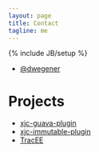 ```yaml
---
layout: page
title: Contact
tagline: me
---
```

{% include JB/setup %}

* [@dwegener](https://twitter.com/dwegener)

# Projects

* [xjc-guava-plugin](https://github.com/danielwegener/xjc-guava-plugin)
* [xjc-immutable-plugin](https://github.com/danielwegener/xjc-immutable-plugin)
* [TracEE](https://github.com/holisticon/tracee)

